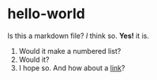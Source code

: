 # hello-world

Is this a markdown file?
*I* think so.
**Yes!** it is.
1. Would it make a numbered list?
1. Would it?
1. I hope so.
And how about a [link](http://www.lel.ed.ac.uk/~mits/)?
